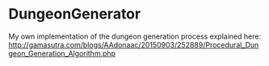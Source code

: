 # DungeonGenerator

My own implementation of the dungeon generation process explained here:
http://gamasutra.com/blogs/AAdonaac/20150903/252889/Procedural_Dungeon_Generation_Algorithm.php
